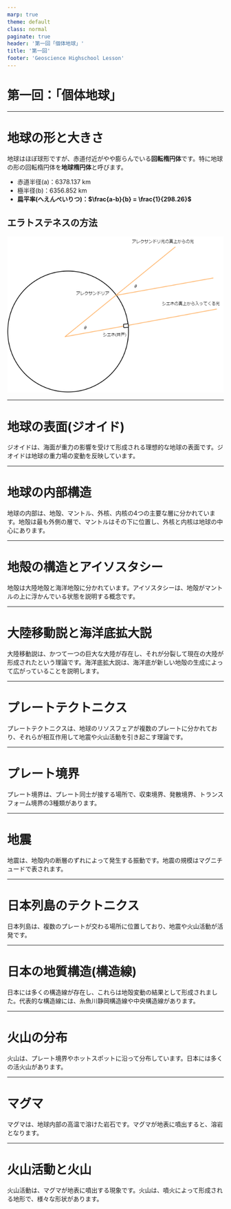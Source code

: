 ```yaml
---
marp: true
theme: default
class: normal
paginate: true
header: '第一回「個体地球」'
title: '第一回'
footer: 'Geoscience Highschool Lesson'
---
```


# 第一回：「個体地球」

---

# 地球の形と大きさ

地球はほぼ球形ですが、赤道付近がやや膨らんでいる**回転楕円体**です。特に地球の形の回転楕円体を**地球楕円体**と呼びます。

- 赤道半径(a)：6378.137 km
- 極半径(b)：6356.852 km
- **扁平率(へえんぺいりつ)：$\frac{a-b}{b} = \frac{1}{298.26}$** 

## エラトステネスの方法

![w:200 ](eratostenes.png)

---

# 地球の表面(ジオイド)

ジオイドは、海面が重力の影響を受けて形成される理想的な地球の表面です。ジオイドは地球の重力場の変動を反映しています。

---

# 地球の内部構造

地球の内部は、地殻、マントル、外核、内核の4つの主要な層に分かれています。地殻は最も外側の層で、マントルはその下に位置し、外核と内核は地球の中心にあります。

---

# 地殻の構造とアイソスタシー

地殻は大陸地殻と海洋地殻に分かれています。アイソスタシーは、地殻がマントルの上に浮かんでいる状態を説明する概念です。

---

# 大陸移動説と海洋底拡大説

大陸移動説は、かつて一つの巨大な大陸が存在し、それが分裂して現在の大陸が形成されたという理論です。海洋底拡大説は、海洋底が新しい地殻の生成によって広がっていることを説明します。

---

# プレートテクトニクス

プレートテクトニクスは、地球のリソスフェアが複数のプレートに分かれており、それらが相互作用して地震や火山活動を引き起こす理論です。

---

# プレート境界

プレート境界は、プレート同士が接する場所で、収束境界、発散境界、トランスフォーム境界の3種類があります。

---

# 地震

地震は、地殻内の断層のずれによって発生する振動です。地震の規模はマグニチュードで表されます。

---

# 日本列島のテクトニクス

日本列島は、複数のプレートが交わる場所に位置しており、地震や火山活動が活発です。

---

# 日本の地質構造(構造線)

日本には多くの構造線が存在し、これらは地殻変動の結果として形成されました。代表的な構造線には、糸魚川静岡構造線や中央構造線があります。

---

# 火山の分布

火山は、プレート境界やホットスポットに沿って分布しています。日本には多くの活火山があります。

---

# マグマ

マグマは、地球内部の高温で溶けた岩石です。マグマが地表に噴出すると、溶岩となります。

---

# 火山活動と火山

火山活動は、マグマが地表に噴出する現象です。火山は、噴火によって形成される地形で、様々な形状があります。

